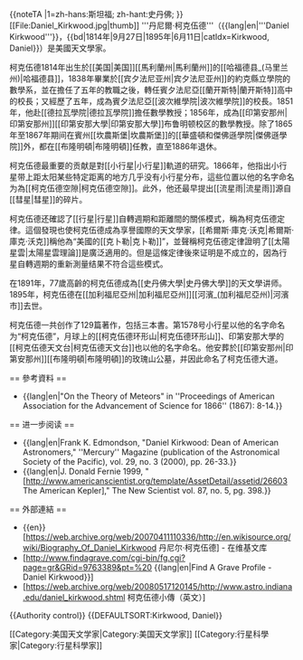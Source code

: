 {{noteTA
|1=zh-hans:斯坦福; zh-hant:史丹佛;
}}
[[File:Daniel_Kirkwood.jpg|thumb]]
'''丹尼爾·柯克伍德'''（{{lang|en|'''Daniel Kirkwood'''}}，{{bd|1814年|9月27日|1895年|6月11日|catIdx=Kirkwood, Daniel}}）是美國天文學家。 

柯克伍德1814年出生於[[美国|美国]][[馬利蘭州|馬利蘭州]]的[[哈福德县_(马里兰州)|哈福德县]]，1838年畢業於[[宾夕法尼亚州|宾夕法尼亚州]]的約克縣立學院的數學系，並在擔任了五年的教職之後，轉任賓夕法尼亞[[蘭开斯特|蘭开斯特]]高中的校長；又經歷了五年，成為賓夕法尼亞[[波次維學院|波次維學院]]的校長。1851年，他赴[[德拉瓦學院|德拉瓦學院]]擔任數學教授；1856年，成為[[印第安那州|印第安那州]][[印第安那大學|印第安那大學]]布鲁明顿校区的數學教授。除了1865年至1867年期间在賓州[[坎農斯堡|坎農斯堡]]的[[華盛頓和傑佛遜學院|傑佛遜學院]]外，都在[[布隆明頓|布隆明頓]]任教，直至1886年退休。

柯克伍德最重要的贡献是對[[小行星|小行星]]軌道的研究。1866年，他指出小行星带上距太阳某些特定距离的地方几乎没有小行星分布，這些位置以他的名字命名为為[[柯克伍德空隙|柯克伍德空隙]]。此外，他还最早提出[[流星雨|流星雨]]源自[[彗星|彗星]]的碎片。

柯克伍德还確認了[[行星|行星]]自轉週期和距離間的關係模式，稱為柯克伍德定律。這個發現也使柯克伍德成為享譽國際的天文學家，[[希爾斯·庫克·沃克|希爾斯·庫克·沃克]]稱他為“美國的[[克卜勒|克卜勒]]”，並聲稱柯克伍德定律證明了[[太陽星雲|太陽星雲理論]]是廣泛適用的。但是這條定律後來证明是不成立的，因為行星自轉週期的重新測量结果不符合這些模式。

在1891年，77歲高齡的柯克伍德成為[[史丹佛大學|史丹佛大學]]的天文學讲师。1895年，柯克伍德在[[加利福尼亞州|加利福尼亞州]][[河濱_(加利福尼亞州)|河濱市]]去世。

柯克伍德一共创作了129篇著作，包括三本書。第1578号小行星以他的名字命名为“柯克伍德”，月球上的[[柯克伍德环形山|柯克伍德环形山]]、印第安那大學的[[柯克伍德天文台|柯克伍德天文台]]也以他的名字命名。他安葬於[[印第安那州|印第安那州]][[布隆明頓|布隆明頓]]的玫瑰山公墓，并因此命名了柯克伍德大道。

== 參考資料 ==
* {{lang|en|"On the Theory of Meteors" in ''Proceedings of American Association for the Advancement of Science for 1866'' (1867): 8-14.}}

== 进一步阅读 ==
* {{lang|en|Frank K. Edmondson, "Daniel Kirkwood: Dean of American Astronomers," ''Mercury'' Magazine (publication of the Astronomical Society of the Pacific), vol. 29, no. 3 (2000), pp. 26-33.}}
* {{lang|en|J. Donald Fernie 1999, "[http://www.americanscientist.org/template/AssetDetail/assetid/26603 The American Kepler]," The New Scientist vol. 87, no. 5, pg. 398.}}

== 外部連結 ==
* {{en}}[https://web.archive.org/web/20070411110336/http://en.wikisource.org/wiki/Biography_Of_Daniel_Kirkwood 丹尼尔·柯克伍德] - 在维基文库
* [http://www.findagrave.com/cgi-bin/fg.cgi?page=gr&GRid=9763389&pt=%20 {{lang|en|Find A Grave Profile - Daniel Kirkwood}}]
* [https://web.archive.org/web/20080517120145/http://www.astro.indiana.edu/daniel_kirkwood.shtml 柯克伍德小傳（英文）]

{{Authority control}}
{{DEFAULTSORT:Kirkwood, Daniel}}

[[Category:美国天文学家|Category:美国天文学家]]
[[Category:行星科學家|Category:行星科學家]]